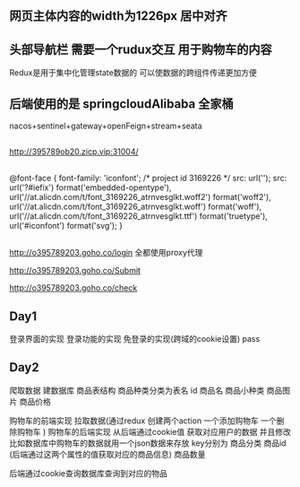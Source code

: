 ## 网页主体内容的width为1226px 居中对齐


## 头部导航栏 需要一个rudux交互 用于购物车的内容
Redux是用于集中化管理state数据的 可以使数据的跨组件传递更加方便



## 后端使用的是 springcloudAlibaba 全家桶
nacos+sentinel+gateway+openFeign+stream+seata


##
http://395789ob20.zicp.vip:31004/

##
@font-face {
  font-family: 'iconfont';  /* project id 3169226 */
  src: url('');
  src: url('?#iefix') format('embedded-opentype'),
  url('//at.alicdn.com/t/font_3169226_atrnvesglkt.woff2') format('woff2'),
  url('//at.alicdn.com/t/font_3169226_atrnvesglkt.woff') format('woff'),
  url('//at.alicdn.com/t/font_3169226_atrnvesglkt.ttf') format('truetype'),
  url('#iconfont') format('svg');
}

##
<!-- 登录 -->
http://o395789203.goho.co/login  全都使用proxy代理
<!-- 注册 -->
http://o395789203.goho.co/Submit
<!-- 检查是否登录 -->
http://o395789203.goho.co/check

## Day1 


登录界面的实现 登录功能的实现 免登录的实现(跨域的cookie设置) pass


## Day2
爬取数据 建数据库
商品表结构 商品种类分类为表名 
id 商品名 商品小种类 商品图片 商品价格

购物车的前端实现 拉取数据(通过redux 创建两个action 一个添加购物车 一个删除购物车 )
购物车的后端实现 从后端通过cookie值 获取对应用户的数据 并且修改 比如数据库中购物车的数据就用一个json数据来存放 
key分别为 商品分类 商品id (后端通过这两个属性的值获取对应的商品信息) 商品数量 

后端通过cookie查询数据库查询到对应的物品


##
